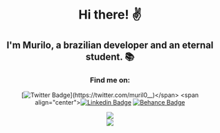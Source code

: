 <div align="center">
<h1 align="center"> Hi there! ✌ </h1>

<h2 align="center"> I'm Murilo, a brazilian developer and an eternal student. 📚</h2>
</div>

<div align="center">
<h3 align="center"> Find me on: </h3>

<span align="center">[![Twitter Badge](https://img.shields.io/badge/-Twitter-5c3ec9?style=for-the-badge&labelColor=50FA7B&logo=twitter&logoColor=31363F&link=https://twitter.com/muril0__)](https://twitter.com/muril0__)</span>
<span align="center">[![Linkedin Badge](https://img.shields.io/badge/-LinkedIn-5c3ec9?style=for-the-badge&labelColor=50FA7B&logo=Linkedin&logoColor=31363F&link=https://www.linkedin.com/in/murilo-o)](https://www.linkedin.com/in/murilo-o)</span>
<span align="center">[![Behance Badge](https://img.shields.io/badge/-Behance-5c3ec9?style=for-the-badge&labelColor=50FA7B&logo=Behance&logoColor=31363F&link=https://www.behance.net/murilo-o)](https://www.behance.net/murilo-o)</span>
</div>

<div align="center">
<img  src = "https://github-readme-stats.vercel.app/api?username=muril0-0&count_private=true&include_all_commits=true&show_icons=true&bg_color=FF000000&&title_color=8E71DC&text_color=0FCBFA&icon_color=FE938C"/>
<br/>
<img  src = "https://github-readme-stats.vercel.app/api/top-langs/?username=muril0-0&layout=compact&bg_color=FF000000&&title_color=8E71DC&text_color=0FCBFA&icon_color=FE938C"/>
</div>
